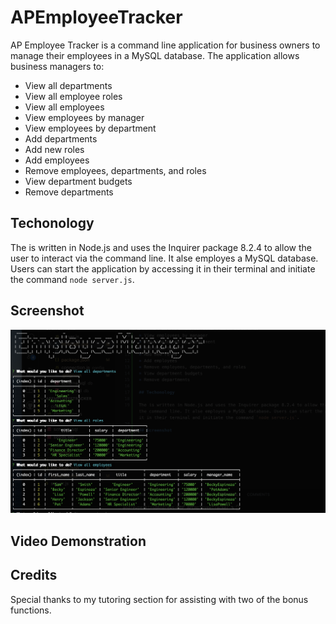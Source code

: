# APEmployeeTracker

AP Employee Tracker is a command line application for business owners to manage their employees in a MySQL database. The application allows business managers to:

* View all departments
* View all employee roles
* View all employees
* View employees by manager
* View employees by department
* Add departments
* Add new roles
* Add employees
* Remove employees, departments, and roles
* View department budgets
* Remove departments

## Techonology

The is written in Node.js and uses the Inquirer package 8.2.4 to allow the user to interact via the command line. It alse employes a MySQL database. Users can start the application by accessing it in their terminal and initiate the command `node server.js`.

## Screenshot

![Screenshot](./images/APEScreenshot.png)

## Video Demonstration

## Credits

Special thanks to my tutoring section for assisting with two of the bonus functions.


